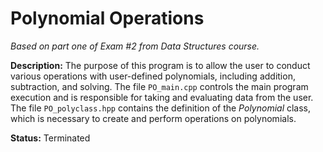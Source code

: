 # Polynomial Operations
_Based on part one of Exam #2 from Data Structures course._

**Description:** The purpose of this program is to allow the user to conduct various operations with user-defined polynomials, including addition, subtraction, and solving. The file `PO_main.cpp` controls the main program execution and is responsible for taking and evaluating data from the user. The file `PO_polyclass.hpp` contains the definition of the _Polynomial_ class, which is necessary to create and perform operations on polynomials.

**Status:** Terminated
